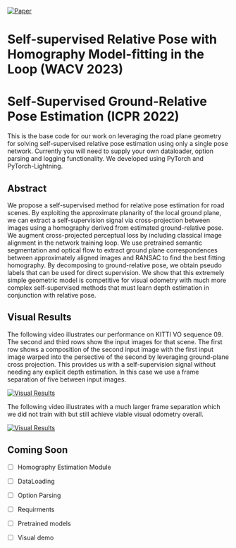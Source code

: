 [![Paper](https://img.shields.io/badge/paper-WACV2023-brightgreen)](https://openaccess.thecvf.com/content/WACV2023/html/Muller_Self-Supervised_Relative_Pose_With_Homography_Model-Fitting_in_the_Loop_WACV_2023_paper.html)

# Self-supervised Relative Pose with Homography Model-fitting in the Loop (WACV 2023)
# Self-Supervised Ground-Relative Pose Estimation (ICPR 2022)


This is the base code for our work on leveraging the road plane geometry
for solving self-supervised relative pose estimation using only a single
pose network. Currently you will need to supply your own dataloader, option 
parsing and logging functionality. We developed using PyTorch and PyTorch-Lightning.

## Abstract

We propose a self-supervised method for relative pose estimation for road scenes. By exploiting the approximate planarity of the local ground plane, we can extract a self-supervision signal via cross-projection between images using a homography derived from estimated ground-relative pose. We augment cross-projected perceptual loss by including classical image alignment in the network training loop. We use pretrained semantic segmentation and optical flow to extract ground plane correspondences between approximately aligned images and RANSAC to find the best fitting homography. By decomposing to ground-relative pose, we obtain pseudo labels that can be used for direct supervision. We show that this extremely simple geometric model is competitive for visual odometry with much more complex self-supervised methods that must learn depth estimation in conjunction with relative pose.

## Visual Results

The following video illustrates our performance on KITTI VO sequence 09. The second and third rows show the input images for that scene. The first row shows a composition of the second input image with the first input image warped into the persective of the second by leveraging ground-plane cross projection. This provides us with a self-supervision signal without needing any explicit depth estimation. In this case we use a frame separation of five between input images.

[![Visual Results](https://img.youtube.com/vi/VrLbDH8LTFc/0.jpg)](https://www.youtube.com/watch?v=VrLbDH8LTFc)

The following video illustrates with a much larger frame separation which we did not train with but still achieve viable visual odometry overall.

[![Visual Results](https://img.youtube.com/vi/DtA6ll8NtSg/0.jpg)](https://www.youtube.com/watch?v=DtA6ll8NtSg)

## Coming Soon

- [ ] Homography Estimation Module
- [ ] DataLoading
- [ ] Option Parsing
- [ ] Requirments
- [ ] Pretrained models
- [ ] Visual demo


